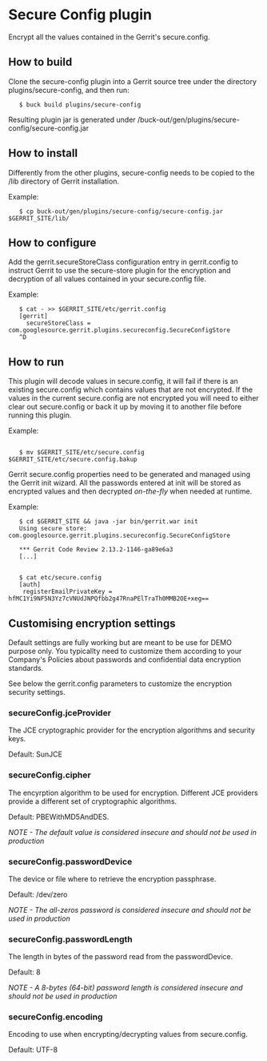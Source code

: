 # Secure Config plugin

Encrypt all the values contained in the Gerrit's secure.config.

## How to build

Clone the secure-config plugin into a Gerrit source tree under the
directory plugins/secure-config, and then run:

```
   $ buck build plugins/secure-config
```

Resulting plugin jar is generated under
/buck-out/gen/plugins/secure-config/secure-config.jar

## How to install

Differently from the other plugins, secure-config needs to be copied to the /lib
directory of Gerrit installation.

Example:

```
   $ cp buck-out/gen/plugins/secure-config/secure-config.jar $GERRIT_SITE/lib/
```

## How to configure

Add the gerrit.secureStoreClass configuration entry in gerrit.config to instruct
Gerrit to use the secure-store plugin for the encryption and decryption of all
values contained in your secure.config file.

Example:

```
   $ cat - >> $GERRIT_SITE/etc/gerrit.config
   [gerrit]
     secureStoreClass = com.googlesource.gerrit.plugins.secureconfig.SecureConfigStore
   ^D
```

## How to run

This plugin will decode values in secure.config, it will fail if there
is an existing secure.config which contains values that are not encrypted.
If the values in the current secure.config are not encrypted you will need
to either clear out secure.config or back it up by moving it to another file
before running this plugin.

Example:
```

   $ mv $GERRIT_SITE/etc/secure.config $GERRIT_SITE/etc/secure.config.bakup

```

Gerrit secure.config properties need to be generated and managed using the
Gerrit init wizard. All the passwords entered at init will be stored as
encrypted values and then decrypted *on-the-fly* when needed at runtime.

Example:

```
   $ cd $GERRIT_SITE && java -jar bin/gerrit.war init
   Using secure store: com.googlesource.gerrit.plugins.secureconfig.SecureConfigStore

   *** Gerrit Code Review 2.13.2-1146-ga89e6a3
   [...]


   $ cat etc/secure.config
   [auth]
	registerEmailPrivateKey = hfMC1Yi9NF5N3Yz7cVNUdJNPQfbb2g47RnaPElTraTh0MMB2OE+xeg==

```

## Customising encryption settings

Default settings are fully working but are meant to be use for DEMO purpose
only. You typicallty need to customize them according to your Company's Policies
about passwords and confidential data encryption standards.

See below the gerrit.config parameters to customize the encryption security
settings.

### secureConfig.jceProvider

The JCE cryptographic provider for the encryption algorithms
and security keys.

Default: SunJCE

### secureConfig.cipher

The encyrption algorithm to be used for encryption. Different JCE providers
provide a different set of cryptographic algorithms.

Default: PBEWithMD5AndDES.

*NOTE - The default value is considered insecure and should not be used in
production*

### secureConfig.passwordDevice

The device or file where to retrieve the encryption passphrase.

Default: /dev/zero

*NOTE - The all-zeros password is considered insecure and should not be used in
production*

### secureConfig.passwordLength

The length in bytes of the password read from the passwordDevice.

Default: 8

*NOTE - A 8-bytes (64-bit) password length is considered insecure and should not
be used in production*

### secureConfig.encoding

Encoding to use when encrypting/decrypting values from secure.config.

Default: UTF-8


